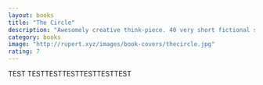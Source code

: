 ```yaml
---
layout: books
title: "The Circle"
description: "Awesomely creative think-piece. 40 very short fictional stories about what happens when you die. The framework is inspiring for anyone: coming up with 40 different answers to any one question. But they’re also just brilliant ideas and powerful little fables. I just read it a 2nd time and love it even more now."
category: books
image: "http://rupert.xyz/images/book-covers/thecircle.jpg"
rating: 7
---
```


TEST
TESTTESTTESTTESTTESTTEST
